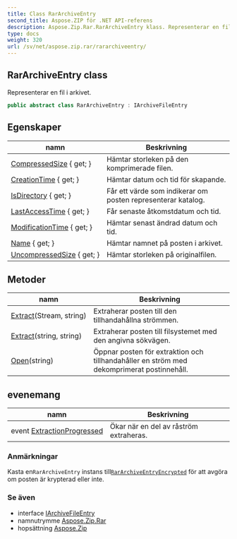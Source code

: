```yaml
---
title: Class RarArchiveEntry
second_title: Aspose.ZIP för .NET API-referens
description: Aspose.Zip.Rar.RarArchiveEntry klass. Representerar en fil i arkivet.
type: docs
weight: 320
url: /sv/net/aspose.zip.rar/rararchiveentry/
---
```

## RarArchiveEntry class

Representerar en fil i arkivet.

```csharp
public abstract class RarArchiveEntry : IArchiveFileEntry
```

## Egenskaper

| namn | Beskrivning |
| --- | --- |
| [CompressedSize](../../aspose.zip.rar/rararchiveentry/compressedsize/) { get; } | Hämtar storleken på den komprimerade filen. |
| [CreationTime](../../aspose.zip.rar/rararchiveentry/creationtime/) { get; } | Hämtar datum och tid för skapande. |
| [IsDirectory](../../aspose.zip.rar/rararchiveentry/isdirectory/) { get; } | Får ett värde som indikerar om posten representerar katalog. |
| [LastAccessTime](../../aspose.zip.rar/rararchiveentry/lastaccesstime/) { get; } | Får senaste åtkomstdatum och tid. |
| [ModificationTime](../../aspose.zip.rar/rararchiveentry/modificationtime/) { get; } | Hämtar senast ändrad datum och tid. |
| [Name](../../aspose.zip.rar/rararchiveentry/name/) { get; } | Hämtar namnet på posten i arkivet. |
| [UncompressedSize](../../aspose.zip.rar/rararchiveentry/uncompressedsize/) { get; } | Hämtar storleken på originalfilen. |

## Metoder

| namn | Beskrivning |
| --- | --- |
| [Extract](../../aspose.zip.rar/rararchiveentry/extract/#extract_1)(Stream, string) | Extraherar posten till den tillhandahållna strömmen. |
| [Extract](../../aspose.zip.rar/rararchiveentry/extract/#extract)(string, string) | Extraherar posten till filsystemet med den angivna sökvägen. |
| [Open](../../aspose.zip.rar/rararchiveentry/open/)(string) | Öppnar posten för extraktion och tillhandahåller en ström med dekomprimerat postinnehåll. |

## evenemang

| namn | Beskrivning |
| --- | --- |
| event [ExtractionProgressed](../../aspose.zip.rar/rararchiveentry/extractionprogressed/) | Ökar när en del av råström extraheras. |

### Anmärkningar

Kasta en`RarArchiveEntry` instans till[`RarArchiveEntryEncrypted`](../rararchiveentryencrypted/) för att avgöra om posten är krypterad eller inte.

### Se även

* interface [IArchiveFileEntry](../../aspose.zip/iarchivefileentry/)
* namnutrymme [Aspose.Zip.Rar](../../aspose.zip.rar/)
* hopsättning [Aspose.Zip](../../)


